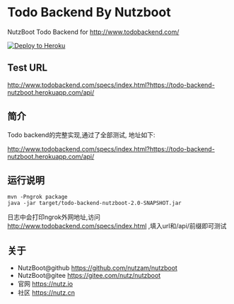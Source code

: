 # Todo Backend By Nutzboot
NutzBoot Todo Backend for http://www.todobackend.com/

[![Deploy to Heroku](https://www.herokucdn.com/deploy/button.png)](https://heroku.com/deploy)

## Test URL

 http://www.todobackend.com/specs/index.html?https://todo-backend-nutzboot.herokuapp.com/api/
 
## 简介

Todo backend的完整实现,通过了全部测试, 地址如下:

 http://www.todobackend.com/specs/index.html?https://todo-backend-nutzboot.herokuapp.com/api/

## 运行说明

```
mvn -Pngrok package
java -jar target/todo-backend-nutzboot-2.0-SNAPSHOT.jar
```

日志中会打印ngrok外网地址,访问 http://www.todobackend.com/specs/index.html ,填入url和/api/前缀即可测试

## 关于

* NutzBoot@github https://github.com/nutzam/nutzboot
* NutzBoot@gitee https://gitee.com/nutz/nutzboot
* 官网 https://nutz.io
* 社区 https://nutz.cn
